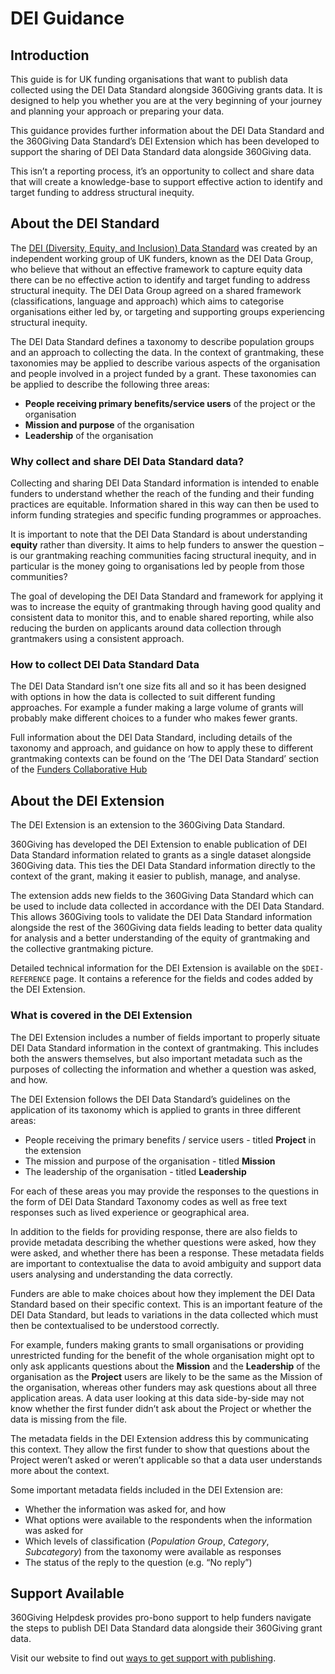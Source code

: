 # DEI Guidance

## Introduction

This guide is for UK funding organisations that want to publish data collected using the DEI Data Standard alongside 360Giving grants data. It is designed to help you whether you are at the very beginning of your journey and planning your approach or preparing your data.

This guidance provides further information about the DEI Data Standard and the 360Giving Data Standard’s DEI Extension which has been developed to support the sharing of DEI Data Standard data alongside 360Giving data.

This isn’t a reporting process, it’s an opportunity to collect and share data that will create a knowledge-base to support effective action to identify and target funding to address structural inequity.

## About the DEI Standard

The [DEI (Diversity, Equity, and Inclusion) Data Standard](https://www.funderscollaborativehub.org.uk/dei-data-standard) was created by an independent working group of UK funders, known as the DEI Data Group, who believe that without an effective framework to capture equity data there can be no effective action to identify and target funding to address structural inequity. The DEI Data Group agreed on a shared framework (classifications, language and approach) which aims to categorise organisations either led by, or targeting and supporting groups experiencing structural inequity.

The DEI Data Standard defines a taxonomy to describe population groups and an approach to collecting the data. In the context of grantmaking, these taxonomies may be applied to describe various aspects of the organisation and people involved in a project funded by a grant. These taxonomies can be applied to describe the following three areas:

* **People receiving primary benefits/service users** of the project or the organisation
* **Mission and purpose** of the organisation
* **Leadership** of the organisation

### Why collect and share DEI Data Standard data?

Collecting and sharing DEI Data Standard information is intended to enable funders to understand whether the reach of the funding and their funding practices are equitable. Information shared in this way can then be used to inform funding strategies and specific funding programmes or approaches.

It is important to note that the DEI Data Standard is about understanding **equity** rather than diversity. It aims to help funders to answer the question – is our grantmaking reaching communities facing structural inequity, and in particular is the money going to organisations led by people from those communities?

The goal of developing the DEI Data Standard and framework for applying it was to increase the equity of grantmaking through having good quality and consistent data to monitor this, and to enable shared reporting, while also reducing the burden on applicants around data collection through grantmakers using a consistent approach.

### How to collect DEI Data Standard Data

The DEI Data Standard isn’t one size fits all and so it has been designed with options in how the data is collected to suit different funding approaches. For example a funder making a large volume of grants will probably make different choices to a funder who makes fewer grants.

Full information about the DEI Data Standard, including details of the taxonomy and approach, and guidance on how to apply these to different grantmaking contexts can be found on the ‘The DEI Data Standard’ section of the [Funders Collaborative Hub](https://www.funderscollaborativehub.org.uk/dei-data-standard)


## About the DEI Extension

The DEI Extension is an extension to the 360Giving Data Standard. 

360Giving has developed the DEI Extension to enable publication of DEI Data Standard information related to grants as a single dataset alongside 360Giving data. This ties the DEI Data Standard information directly to the context of the grant, making it easier to publish, manage, and analyse.

The extension adds new fields to the 360Giving Data Standard which can be used to include data collected in accordance with the DEI Data Standard. This allows 360Giving tools to validate the DEI Data Standard information alongside the rest of the 360Giving data fields leading to better data quality for analysis and a better understanding of the equity of grantmaking and the collective grantmaking picture.

Detailed technical information for the DEI Extension is available on the `$DEI-REFERENCE` page. It contains a reference for the fields and codes added by the DEI Extension.

### What is covered in the DEI Extension

The DEI Extension includes a number of fields important to properly situate DEI Data Standard information in the context of grantmaking. This includes both the answers themselves, but also important metadata such as the purposes of collecting the information and whether a question was asked, and how.

The DEI Extension follows the DEI Data Standard’s guidelines on the application of its taxonomy which is applied to grants in three different areas:

* People receiving the primary benefits / service users - titled **Project** in the extension
* The mission and purpose of the organisation - titled **Mission**
* The leadership of the organisation - titled **Leadership**

For each of these areas you may provide the responses to the questions in the form of DEI Data Standard Taxonomy codes as well as free text responses such as lived experience or geographical area.

In addition to the fields for providing response, there are also fields to provide metadata describing the whether questions were asked, how they were asked, and whether there has been a response. These metadata fields are important to contextualise the data to avoid ambiguity and support data users analysing and understanding the data correctly.

Funders are able to make choices about how they implement the DEI Data Standard based on their specific context. This is an important feature of the DEI Data Standard, but leads to variations in the data collected which must then be contextualised to be understood correctly.

For example, funders making grants to small organisations or providing unrestricted funding for the benefit of the whole organisation might opt to only ask applicants questions about the **Mission** and the **Leadership** of the organisation as the **Project** users are likely to be the same as the Mission of the organisation, whereas other funders may ask questions about all three application areas. A data user looking at this data side-by-side may not know whether the first funder didn’t ask about the Project or whether the data is missing from the file.

The metadata fields in the DEI Extension address this by communicating this context. They allow the first funder to show that questions about the Project weren’t asked or weren’t applicable so that a data user understands more about the context.

Some important metadata fields included in the DEI Extension are:

* Whether the information was asked for, and how
* What options were available to the respondents when the information was asked for
* Which levels of classification (*Population Group*, *Category*, *Subcategory*) from the taxonomy were available as responses
* The status of the reply to the question (e.g. “No reply”)

## Support Available

360Giving Helpdesk provides pro-bono support to help funders navigate the steps to publish DEI Data Standard data alongside their 360Giving grant data.

Visit our website to find out [ways to get support with publishing](https://www.threesixtygiving.org/publishing/).
